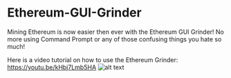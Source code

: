 # Ethereum-GUI-Grinder
Mining Ethereum is now easier then ever with the Ethereum GUI Grinder! No more using Command Prompt or any of those confusing things you hate so much!

Here is a video tutorial on how to use the Ethereum Grinder: https://youtu.be/kHbj7Lmb5HA
![alt text](https://raw.githubusercontent.com/Lusin333/Ethereum-GUI-Grinder/master/Ethereum%20Grinder%20Symbol%20-%20Lusin.png)
